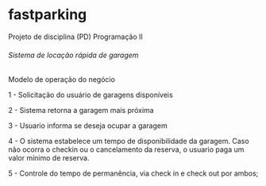 # fastparking
Projeto de disciplina (PD) Programação II
<H6>Sistema de locação rápida de garagem</H6>

Modelo de operação do negócio

1 - Solicitação do usuário de garagens disponíveis

2 - Sistema retorna a garagem mais próxima

3 - Usuario informa se deseja ocupar a garagem

4 - O sistema estabelece um tempo de disponibilidade da garagem. Caso não ocorra o checkin ou o cancelamento da reserva, o usuario paga um valor mínimo de reserva.

5 - Controle do tempo de permanência, via check in e check out por ambos;

